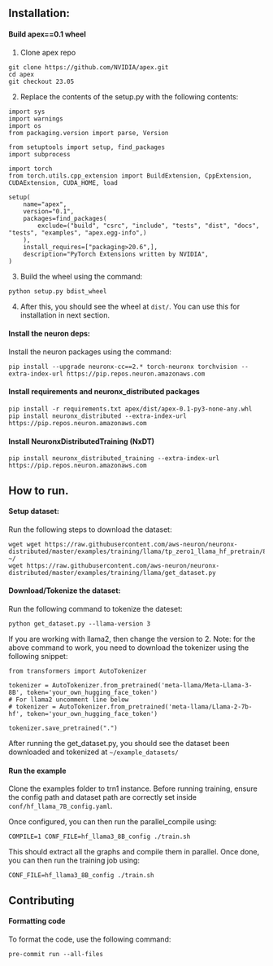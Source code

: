## Installation:

#### Build apex==0.1 wheel
1. Clone apex repo

```
git clone https://github.com/NVIDIA/apex.git
cd apex
git checkout 23.05
```

2. Replace the contents of the setup.py with the following contents:

```
import sys
import warnings
import os
from packaging.version import parse, Version

from setuptools import setup, find_packages
import subprocess

import torch
from torch.utils.cpp_extension import BuildExtension, CppExtension, CUDAExtension, CUDA_HOME, load

setup(
    name="apex",
    version="0.1",
    packages=find_packages(
        exclude=("build", "csrc", "include", "tests", "dist", "docs", "tests", "examples", "apex.egg-info",)
    ),
    install_requires=["packaging>20.6",],
    description="PyTorch Extensions written by NVIDIA",
)
```

3. Build the wheel using the command:

```
python setup.py bdist_wheel
```

4. After this, you should see the wheel at `dist/`. You can use this for installation in next section.

#### Install the neuron deps:

Install the neuron packages using the command:

```
pip install --upgrade neuronx-cc==2.* torch-neuronx torchvision --extra-index-url https://pip.repos.neuron.amazonaws.com
```

#### Install requirements and neuronx_distributed packages

```
pip install -r requirements.txt apex/dist/apex-0.1-py3-none-any.whl
pip install neuronx_distributed --extra-index-url https://pip.repos.neuron.amazonaws.com
```

#### Install NeuronxDistributedTraining (NxDT)

```
pip install neuronx_distributed_training --extra-index-url https://pip.repos.neuron.amazonaws.com
```

## How to run.

#### Setup dataset:

Run the following steps to download the dataset:

```
wget wget https://raw.githubusercontent.com/aws-neuron/neuronx-distributed/master/examples/training/llama/tp_zero1_llama_hf_pretrain/8B_config_llama3/config.json ~/
wget https://raw.githubusercontent.com/aws-neuron/neuronx-distributed/master/examples/training/llama/get_dataset.py
```

#### Download/Tokenize the dataset:

Run the following command to tokenize the dateset:

```
python get_dataset.py --llama-version 3
```

If you are working with llama2, then change the version to 2. Note: for the above command to work,
you need to download the tokenizer using the following snippet:

```
from transformers import AutoTokenizer

tokenizer = AutoTokenizer.from_pretrained('meta-llama/Meta-Llama-3-8B', token='your_own_hugging_face_token')
# For llama2 uncomment line below
# tokenizer = AutoTokenizer.from_pretrained('meta-llama/Llama-2-7b-hf', token='your_own_hugging_face_token')

tokenizer.save_pretrained(".")
```

After running the get_dataset.py, you should see the dataset been downloaded and tokenized at `~/example_datasets/`


#### Run the example

Clone the examples folder to trn1 instance. Before running training, ensure the config path and dataset path are 
correctly set inside `conf/hf_llama_7B_config.yaml`.

Once configured, you can then run the parallel_compile using:

```
COMPILE=1 CONF_FILE=hf_llama3_8B_config ./train.sh
```

This should extract all the graphs and compile them in parallel. Once done, you can then run  the training job using:

```
CONF_FILE=hf_llama3_8B_config ./train.sh
```


## Contributing

#### Formatting code

To format the code, use the following command:

```
pre-commit run --all-files
```
